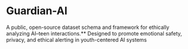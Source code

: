 # Guardian-AI
A public, open-source dataset schema and framework for ethically analyzing AI–teen interactions.**   Designed to promote emotional safety, privacy, and ethical alerting in youth-centered AI systems
